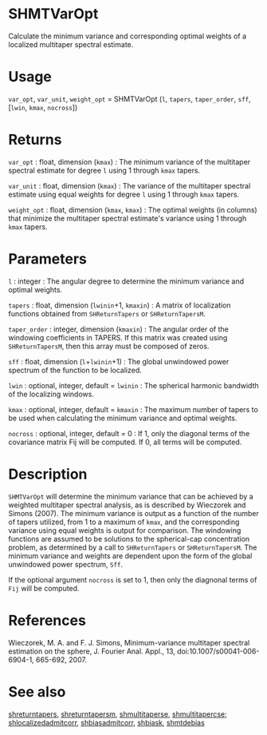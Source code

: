 # SHMTVarOpt

Calculate the minimum variance and corresponding optimal weights of a localized multitaper spectral estimate.

# Usage

`var_opt`, `var_unit`, `weight_opt` = SHMTVarOpt (`l`, `tapers`, `taper_order`, `sff`, [`lwin`, `kmax`, `nocross`])

# Returns

`var_opt` : float, dimension (`kmax`)
:   The minimum variance of the multitaper spectral estimate for degree `l` using 1 through `kmax` tapers.

`var_unit` : float, dimension (`kmax`)
:   The variance of the multitaper spectral estimate using equal weights for degree `l` using 1 through `kmax` tapers.

`weight_opt` : float, dimension (`kmax`, `kmax`)
:   The optimal weights (in columns) that minimize the multitaper spectral estimate's variance using 1 through `kmax` tapers.

# Parameters

`l` : integer
:   The angular degree to determine the minimum variance and optimal weights.

`tapers` : float, dimension (`lwinin`+1, `kmaxin`)
:   A matrix of localization functions obtained from `SHReturnTapers` or `SHReturnTapersM`.

`taper_order` : integer, dimension (`kmaxin`)
:   The angular order of the windowing coefficients in TAPERS. If this matrix was created using `SHReturnTapersM`, then this array must be composed of zeros.

`sff` : float, dimension (`l`+`lwinin`+1)
:   The global unwindowed power spectrum of the function to be localized.

`lwin` : optional, integer, default = `lwinin`
:   The spherical harmonic bandwidth of the localizing windows.

`kmax` : optional, integer, default = `kmaxin`
:   The maximum number of tapers to be used when calculating the minimum variance and optimal weights.

`nocross` : optional, integer, default = 0
:   If 1, only the diagonal terms of the covariance matrix Fij will be computed. If 0, all terms will be computed.

# Description

`SHMTVarOpt` will determine the minimum variance that can be achieved by a weighted multitaper spectral analysis, as is described by Wieczorek and Simons (2007). The minimum variance is output as a function of the number of tapers utilized, from 1 to a maximum of `kmax`, and the corresponding variance using equal weights is output for comparison. The windowing functions are assumed to be solutions to the spherical-cap concentration problem, as determined by a call to `SHReturnTapers` or `SHReturnTapersM`. The minimum variance and weights are dependent upon the form of the global unwindowed power spectrum, `Sff`.

If the optional argument `nocross` is set to 1, then only the diagnonal terms of `Fij` will be computed.

# References

Wieczorek, M. A. and F. J. Simons, Minimum-variance multitaper spectral estimation on the sphere, J. Fourier Anal. Appl., 13, doi:10.1007/s00041-006-6904-1, 665-692, 2007.

# See also

[shreturntapers](pyshreturntapers.html), [shreturntapersm](pyshreturntapersm.html), [shmultitaperse](pyshmultitaperse.html), [shmultitapercse](pyshmultitapercse.html); [shlocalizedadmitcorr](pyshlocalizedadmitcorr.html), [shbiasadmitcorr](pyshbiasadmitcorr.html), [shbiask](pyshbiask.html), [shmtdebias](pyshmtdebias.html)
